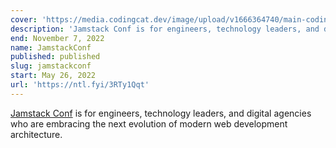 ```yaml
---
cover: 'https://media.codingcat.dev/image/upload/v1666364740/main-codingcatdev-photo/jamstack-block-party-og'
description: 'Jamstack Conf is for engineers, technology leaders, and digital agencies who are embracing the next evolution of modern web development architecture.'
end: November 7, 2022
name: JamstackConf
published: published
slug: jamstackconf
start: May 26, 2022
url: 'https://ntl.fyi/3RTy1Qqt'
---
```


[Jamstack Conf](https://ntl.fyi/3RTy1Qqt) is for engineers, technology leaders, and digital agencies who are embracing the next evolution of modern web development architecture.
